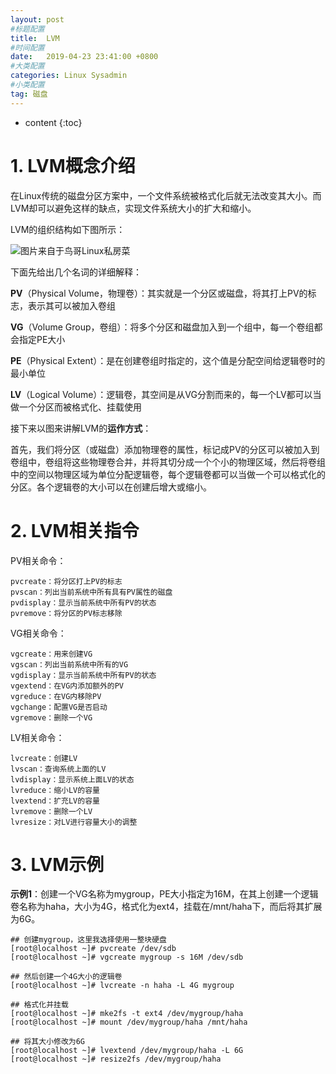 ```yaml
---
layout: post
#标题配置
title:  LVM
#时间配置
date:   2019-04-23 23:41:00 +0800
#大类配置
categories: Linux Sysadmin
#小类配置
tag: 磁盘
---
```


* content
{:toc}




# 1.  LVM概念介绍

在Linux传统的磁盘分区方案中，一个文件系统被格式化后就无法改变其大小。而LVM却可以避免这样的缺点，实现文件系统大小的扩大和缩小。

LVM的组织结构如下图所示：

![图片来自于鸟哥Linux私房菜](images/1555932865158.png)

下面先给出几个名词的详细解释：

**PV**（Physical Volume，物理卷）：其实就是一个分区或磁盘，将其打上PV的标志，表示其可以被加入卷组

**VG**（Volume Group，卷组）：将多个分区和磁盘加入到一个组中，每一个卷组都会指定PE大小

**PE**（Physical Extent）：是在创建卷组时指定的，这个值是分配空间给逻辑卷时的最小单位

**LV**（Logical Volume）：逻辑卷，其空间是从VG分割而来的，每一个LV都可以当做一个分区而被格式化、挂载使用

接下来以图来讲解LVM的**运作方式**：

首先，我们将分区（或磁盘）添加物理卷的属性，标记成PV的分区可以被加入到卷组中，卷组将这些物理卷合并，并将其切分成一个个小的物理区域，然后将卷组中的空间以物理区域为单位分配逻辑卷，每个逻辑卷都可以当做一个可以格式化的分区。各个逻辑卷的大小可以在创建后增大或缩小。





# 2.  LVM相关指令

PV相关命令：

```shell
pvcreate：将分区打上PV的标志
pvscan：列出当前系统中所有具有PV属性的磁盘
pvdisplay：显示当前系统中所有PV的状态
pvremove：将分区的PV标志移除
```



VG相关命令：

```shell
vgcreate：用来创建VG
vgscan：列出当前系统中所有的VG
vgdisplay：显示当前系统中所有PV的状态
vgextend：在VG内添加额外的PV
vgreduce：在VG内移除PV
vgchange：配置VG是否启动
vgremove：删除一个VG
```



LV相关命令：

```shell
lvcreate：创建LV
lvscan：查询系统上面的LV
lvdisplay：显示系统上面LV的状态
lvreduce：缩小LV的容量
lvextend：扩充LV的容量
lvremove：删除一个LV
lvresize：对LV进行容量大小的调整
```



# 3.  LVM示例

**示例1**：创建一个VG名称为mygroup，PE大小指定为16M，在其上创建一个逻辑卷名称为haha，大小为4G，格式化为ext4，挂载在/mnt/haha下，而后将其扩展为6G。

```shell
## 创建mygroup，这里我选择使用一整块硬盘
[root@localhost ~]# pvcreate /dev/sdb
[root@localhost ~]# vgcreate mygroup -s 16M /dev/sdb

## 然后创建一个4G大小的逻辑卷
[root@localhost ~]# lvcreate -n haha -L 4G mygroup

## 格式化并挂载
[root@localhost ~]# mke2fs -t ext4 /dev/mygroup/haha 
[root@localhost ~]# mount /dev/mygroup/haha /mnt/haha

## 将其大小修改为6G
[root@localhost ~]# lvextend /dev/mygroup/haha -L 6G
[root@localhost ~]# resize2fs /dev/mygroup/haha
```





